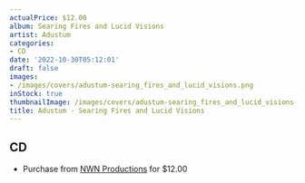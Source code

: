 ```yaml
---
actualPrice: $12.00
album: Searing Fires and Lucid Visions
artist: Adustum
categories:
- CD
date: '2022-10-30T05:12:01'
draft: false
images:
- /images/covers/adustum-searing_fires_and_lucid_visions.png
inStock: true
thumbnailImage: /images/covers/adustum-searing_fires_and_lucid_visions-thumb.png
title: Adustum - Searing Fires and Lucid Visions
---
```


## CD
* Purchase from [NWN Productions](http://shop.nwnprod.com/index.php?route=product/product&path=93&product_id=28905&sort=pd.name&order=ASC) for $12.00
